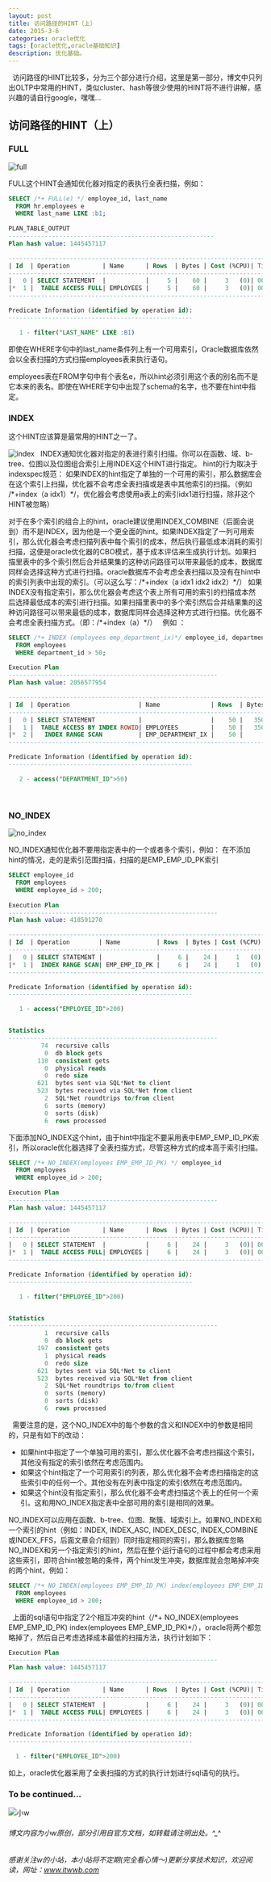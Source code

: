 ```yaml
---
layout: post
title: 访问路径的HINT（上）
date: 2015-3-6
categories: oracle优化
tags: [oracle优化,oracle基础知识]
description: 优化基础。
---
```

 
访问路径的HINT比较多，分为三个部分进行介绍，这里是第一部分，博文中只列出OLTP中常用的HINT，类似cluster、hash等很少使用的HINT将不进行讲解，感兴趣的请自行google，嘿嘿...

## 访问路径的HINT（上）

### FULL

![full](https://docs.oracle.com/cd/E11882_01/server.112/e41084/img/full_hint.gif)

FULL这个HINT会通知优化器对指定的表执行全表扫描，例如：

```sql
SELECT /*+ FULL(e) */ employee_id, last_name
  FROM hr.employees e
  WHERE last_name LIKE :b1;
  
PLAN_TABLE_OUTPUT
---------------------------------------------------------
Plan hash value: 1445457117

-------------------------------------------------------------------------------
| Id  | Operation         | Name      | Rows  | Bytes | Cost (%CPU)| Time     |
-------------------------------------------------------------------------------
|   0 | SELECT STATEMENT  |           |     5 |    60 |     3   (0)| 00:00:01 |
|*  1 |  TABLE ACCESS FULL| EMPLOYEES |     5 |    60 |     3   (0)| 00:00:01 |
-------------------------------------------------------------------------------

Predicate Information (identified by operation id):
---------------------------------------------------

   1 - filter("LAST_NAME" LIKE :B1)
```

即使在WHERE字句中的last_name条件列上有一个可用索引，Oracle数据库依然会以全表扫描的方式扫描employees表来执行语句。

employees表在FROM字句中有个表名e，所以hint必须引用这个表的别名而不是它本来的表名。即使在WHERE字句中出现了schema的名字，也不要在hint中指定。

### INDEX
这个HINT应该算是最常用的HINT之一了。

![index](https://docs.oracle.com/cd/E11882_01/server.112/e41084/img/index_hint.gif)
 
INDEX通知优化器对指定的表进行索引扫描。你可以在函数、域、b-tree、位图以及位图组合索引上用INDEX这个HINT进行指定。
hint的行为取决于indexspec规范：
如果INDEX的hint指定了单独的一个可用的索引，那么数据库会在这个索引上扫描，优化器不会考虑全表扫描或是表中其他索引的扫描。（例如 /\*+index（a idx1）\*/，优化器会考虑使用a表上的索引idx1进行扫描，除非这个HINT被忽略） 

对于在多个索引的组合上的hint，oracle建议使用INDEX_COMBINE（后面会说到）而不是INDEX，因为他是一个更全面的hint。如果INDEX指定了一列可用索引，那么优化器会考虑扫描列表中每个索引的成本，然后执行最低成本消耗的索引扫描，这便是oracle优化器的CBO模式，基于成本评估来生成执行计划。如果扫描里表中的多个索引然后合并结果集的这种访问路径可以带来最低的成本，数据库同样会选择这种方式进行扫描。oracle数据库不会考虑全表扫描以及没有在hint中的索引列表中出现的索引。（可以这么写：/\*+index（a  idx1 idx2 idx2）\*/）
如果INDEX没有指定索引，那么优化器会考虑这个表上所有可用的索引的扫描成本然后选择最低成本的索引进行扫描。如果扫描里表中的多个索引然后合并结果集的这种访问路径可以带来最低的成本，数据库同样会选择这种方式进行扫描。优化器不会考虑全表扫描方式。（即：/\*+index（a）\*/）
 
例如 ：

```sql
SELECT /*+ INDEX (employees emp_department_ix)*/ employee_id, department_id
  FROM employees
  WHERE department_id > 50;
  
Execution Plan
----------------------------------------------------------
Plan hash value: 2056577954

-------------------------------------------------------------------------------------------------
| Id  | Operation                   | Name              | Rows  | Bytes | Cost (%CPU)| Time     |
-------------------------------------------------------------------------------------------------
|   0 | SELECT STATEMENT            |                   |    50 |   350 |     5   (0)| 00:00:01 |
|   1 |  TABLE ACCESS BY INDEX ROWID| EMPLOYEES         |    50 |   350 |     5   (0)| 00:00:01 |
|*  2 |   INDEX RANGE SCAN          | EMP_DEPARTMENT_IX |    50 |       |     1   (0)| 00:00:01 |
-------------------------------------------------------------------------------------------------

Predicate Information (identified by operation id):
---------------------------------------------------

   2 - access("DEPARTMENT_ID">50)  
```
 
 
### NO_INDEX

![no_index](https://docs.oracle.com/cd/E11882_01/server.112/e41084/img/no_index_hint.gif)

NO_INDEX通知优化器不要用指定表中的一个或者多个索引，例如：
在不添加hint的情况，走的是索引范围扫描，扫描的是EMP_EMP_ID_PK索引

```sql
SELECT employee_id
  FROM employees
  WHERE employee_id > 200;
  
Execution Plan
----------------------------------------------------------
Plan hash value: 418591270

----------------------------------------------------------------------------------
| Id  | Operation        | Name          | Rows  | Bytes | Cost (%CPU)| Time     |
----------------------------------------------------------------------------------
|   0 | SELECT STATEMENT |               |     6 |    24 |     1   (0)| 00:00:01 |
|*  1 |  INDEX RANGE SCAN| EMP_EMP_ID_PK |     6 |    24 |     1   (0)| 00:00:01 |
----------------------------------------------------------------------------------

Predicate Information (identified by operation id):
---------------------------------------------------

   1 - access("EMPLOYEE_ID">200)


Statistics
----------------------------------------------------------
         74  recursive calls
          0  db block gets
        110  consistent gets
          0  physical reads
          0  redo size
        621  bytes sent via SQL*Net to client
        523  bytes received via SQL*Net from client
          2  SQL*Net roundtrips to/from client
          6  sorts (memory)
          0  sorts (disk)
          6  rows processed  
```

下面添加NO_INDEX这个hint，由于hint中指定不要采用表中EMP_EMP_ID_PK索引，所以oracle优化器选择了全表扫描方式，尽管这种方式的成本高于索引扫描。

```sql
SELECT /*+ NO_INDEX(employees EMP_EMP_ID_PK) */ employee_id
  FROM employees
  WHERE employee_id > 200;
  
Execution Plan
----------------------------------------------------------
Plan hash value: 1445457117

-------------------------------------------------------------------------------
| Id  | Operation         | Name      | Rows  | Bytes | Cost (%CPU)| Time     |
-------------------------------------------------------------------------------
|   0 | SELECT STATEMENT  |           |     6 |    24 |     3   (0)| 00:00:01 |
|*  1 |  TABLE ACCESS FULL| EMPLOYEES |     6 |    24 |     3   (0)| 00:00:01 |
-------------------------------------------------------------------------------

Predicate Information (identified by operation id):
---------------------------------------------------

   1 - filter("EMPLOYEE_ID">200)


Statistics
----------------------------------------------------------
          1  recursive calls
          0  db block gets
        197  consistent gets
          1  physical reads
          0  redo size
        621  bytes sent via SQL*Net to client
        523  bytes received via SQL*Net from client
          2  SQL*Net roundtrips to/from client
          0  sorts (memory)
          0  sorts (disk)
          6  rows processed
```
 
需要注意的是，这个NO_INDEX中的每个参数的含义和INDEX中的参数是相同的，只是有如下的改动：

- 如果hint中指定了一个单独可用的索引，那么优化器不会考虑扫描这个索引，其他没有指定的索引依然在考虑范围内。
- 如果这个hint指定了一个可用索引的列表，那么优化器不会考虑扫描指定的这些索引中的任何一个。其他没有在列表中指定的索引依然在考虑范围内。
- 如果这个hint没有指定索引，那么优化器不会考虑扫描这个表上的任何一个索引。这和用NO_INDEX指定表中全部可用的索引是相同的效果。

NO_INDEX可以应用在函数、b-tree、位图、聚簇、域索引上。如果NO_INDEX和一个索引的hint（例如：INDEX, INDEX_ASC, INDEX_DESC, INDEX_COMBINE或INDEX_FFS，后面文章会介绍到）同时指定相同的索引，那么数据库忽略NO_INDEX和另一个指定索引的hint，然后在整个运行语句的过程中都会考虑采用这些索引，即符合hint被忽略的条件，两个hint发生冲突，数据库就会忽略掉冲突的两个hint，例如： 

```sql
SELECT /*+ NO_INDEX(employees EMP_EMP_ID_PK) index(employees EMP_EMP_ID_PK)*/ employee_id
  FROM employees
  WHERE employee_id > 200;
```
 
上面的sql语句中指定了2个相互冲突的hint（/\*+ NO_INDEX(employees EMP_EMP_ID_PK) index(employees EMP_EMP_ID_PK)\*/），oracle将两个都忽略掉了，然后自己考虑选择成本最低的扫描方法，执行计划如下：
 
 ```sql
 Execution Plan
----------------------------------------------------------
Plan hash value: 1445457117

-------------------------------------------------------------------------------
| Id  | Operation         | Name      | Rows  | Bytes | Cost (%CPU)| Time     |
-------------------------------------------------------------------------------
|   0 | SELECT STATEMENT  |           |     6 |    24 |     3   (0)| 00:00:01 |
|*  1 |  TABLE ACCESS FULL| EMPLOYEES |     6 |    24 |     3   (0)| 00:00:01 |
-------------------------------------------------------------------------------

Predicate Information (identified by operation id):
---------------------------------------------------

   1 - filter("EMPLOYEE_ID">200)
 ```
 
 如上，oracle优化器采用了全表扫描的方式的执行计划进行sql语句的执行。
 
### To be continued...

![小w](https://wx2.sinaimg.cn/mw1024/891ecf4fly1fr361nvrcnj207w07sad7.jpg)
###### 博文内容为小w原创，部分引用自官方文档，如转载请注明出处。^_^
###### 感谢关注w的小站，本小站将不定期(完全看心情～)更新分享技术知识，欢迎阅读，网址：www.itwwb.com
